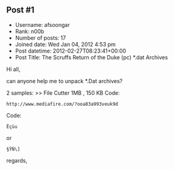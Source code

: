 ## Post #1
- Username: afsoongar
- Rank: n00b
- Number of posts: 17
- Joined date: Wed Jan 04, 2012 4:53 pm
- Post datetime: 2012-02-27T08:23:41+00:00
- Post Title: The Scruffs Return of the Duke (pc) *.dat Archives

Hi all,

can anyone help me to unpack *.Dat archives?

2 samples: >> File Cutter
1MB , 150 KB
Code:

```
http://www.mediafire.com/?ooa83a993veuk9d
```


Code:

```
Ëçùu
```


or

```
§ŸÑ\]
```


regards,
